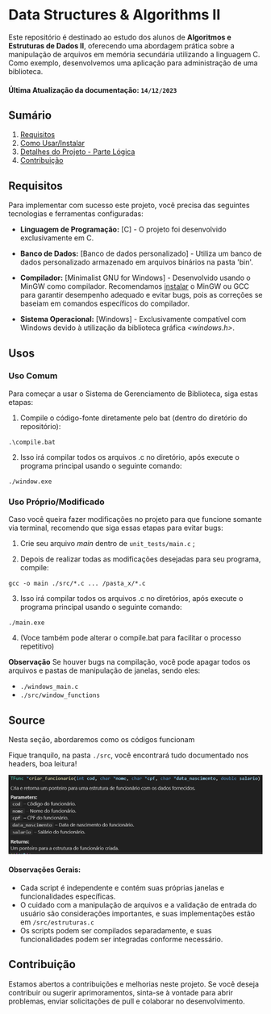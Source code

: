 # Data Structures & Algorithms II

Este repositório é destinado ao estudo dos alunos de **Algoritmos e Estruturas de Dados II**, oferecendo uma abordagem prática sobre a manipulação de arquivos em memória secundária utilizando a linguagem C. Como exemplo, desenvolvemos uma aplicação para administração de uma biblioteca.

#### Última Atualização da documentação: `14/12/2023`

## Sumário

1. [Requisitos](#requisitos)
2. [Como Usar/Instalar](#uso)
3. [Detalhes do Projeto - Parte Lógica](#source)
4. [Contribuição](#contribuição)

## Requisitos

Para implementar com sucesso este projeto, você precisa das seguintes tecnologias e ferramentas configuradas:

- **Linguagem de Programação:** [C] - O projeto foi desenvolvido exclusivamente em C.

- **Banco de Dados:** [Banco de dados personalizado] - Utiliza um banco de dados personalizado armazenado em arquivos binários na pasta 'bin'.

- **Compilador:** [Minimalist GNU for Windows] - Desenvolvido usando o MinGW como compilador. Recomendamos [instalar](https://terminalroot.com.br/2022/12/como-instalar-gcc-gpp-mingw-no-windows.html) o MinGW ou GCC para garantir desempenho adequado e evitar bugs, pois as correções se baseiam em comandos específicos do compilador.

- **Sistema Operacional:** [Windows] - Exclusivamente compatível com Windows devido à utilização da biblioteca gráfica *<windows.h>*.

## Usos

### Uso Comum

Para começar a usar o Sistema de Gerenciamento de Biblioteca, siga estas etapas:

1. Compile o código-fonte diretamente pelo bat (dentro do diretório do repositório):

```shell windows 
.\compile.bat
```
2. Isso irá compilar todos os arquivos .c no diretório, após execute o programa principal usando o seguinte comando:
````shell windows
./window.exe
````
### Uso Próprio/Modificado

Caso você queira fazer modificações no projeto para que funcione somante via terminal, recomendo que siga essas etapas para evitar bugs:

1. Crie seu arquivo *main* dentro de `unit_tests/main.c` ;

2. Depois de realizar todas as modificações desejadas para seu programa, compile:
```shell windows 
gcc -o main ./src/*.c ... /pasta_x/*.c

```
3. Isso irá compilar todos os arquivos .c no diretórios, após execute o programa principal usando o seguinte comando:
````shell windows
./main.exe
````

4. (Voce também pode alterar o compile.bat para facilitar o processo repetitivo)

**Observação** Se houver bugs na compilação, você pode apagar todos os arquivos e pastas de manipulação de janelas, sendo eles:
- `./windows_main.c`
- `./src/window_functions`

## Source

Nesta seção, abordaremos como os códigos funcionam

Fique tranquilo, na pasta `./src`, você encontrará tudo documentado nos headers, boa leitura!


<img src="assets/readme/f1.png" alt="Comentários">

#### Observações Gerais:

- Cada script é independente e contém suas próprias janelas e funcionalidades específicas.
- O cuidado com a manipulação de arquivos e a validação de entrada do usuário são considerações importantes, e suas implementações estão em `/src/estruturas.c`
- Os scripts podem ser compilados separadamente, e suas funcionalidades podem ser integradas conforme necessário.


## Contribuição

Estamos abertos a contribuições e melhorias neste projeto. Se você deseja contribuir ou sugerir aprimoramentos, sinta-se à vontade para abrir problemas, enviar solicitações de pull e colaborar no desenvolvimento.
